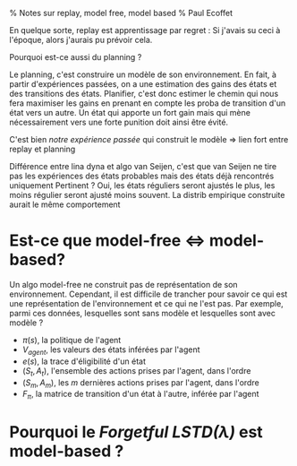 % Notes sur replay, model free, model based
% Paul Ecoffet

En quelque sorte, replay est apprentissage par regret : Si j'avais su ceci à
l'époque, alors j'aurais pu prévoir cela.

Pourquoi est-ce aussi du planning ?

Le planning, c'est construire un modèle de son environnement. En fait, à partir
d'expériences passées, on a une estimation des gains des états et des
transitions des états. Planifier, c'est donc estimer le chemin qui nous fera
maximiser les gains en prenant en compte les proba de transition d'un état vers
un autre. Un état qui apporte un fort gain mais qui mène nécessairement vers
une forte punition doit ainsi être évité.

C'est bien *notre expérience passée* qui construit le modèle => lien fort entre
replay et planning

Différence entre lina dyna et algo van Seijen, c'est que van Seijen ne tire pas
les expériences des états probables mais des états déjà rencontrés uniquement
Pertinent ?  Oui, les états réguliers seront ajustés le plus, les moins régulier
seront ajusté moins souvent. La distrib empirique construite aurait le même
comportement

# Est-ce que model-free $\Leftrightarrow$ model-based?

Un algo model-free ne construit pas de représentation de son environnement.
Cependant, il est difficile de trancher pour savoir ce qui est une
représentation de l'environnement et ce qui ne l'est pas. Par exemple, parmi ces
données, lesquelles sont sans modèle et lesquelles sont avec modèle ?

* $\pi(s)$, la politique de l'agent
* $V_{agent}$, les valeurs des états inférées par l'agent
* $e(s)$, la trace d'éligibilité d'un état
* $(S_t, A_t)$, l'ensemble des actions prises par l'agent, dans l'ordre
* $(S_m, A_m)$, les $m$ dernières actions prises par l'agent, dans l'ordre
* $F_\pi$, la matrice de transition d'un état à l'autre, inférée par l'agent

# Pourquoi le *Forgetful LSTD($\lambda$)* est model-based ?
